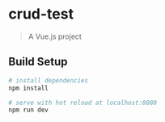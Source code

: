 # crud-test

> A Vue.js project

## Build Setup

``` bash
# install dependencies
npm install

# serve with hot reload at localhost:8080
npm run dev

